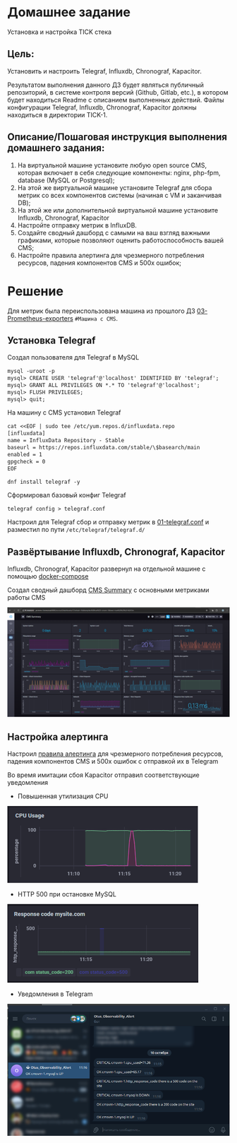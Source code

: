 # Домашнее задание
Установка и настройка TICK стека

## Цель:
Установить и настроить Telegraf, Influxdb, Chronograf, Kapacitor.

Результатом выполнения данного ДЗ будет являться публичный репозиторий, 
в системе контроля версий (Github, Gitlab, etc.), в котором будет находиться Readme с описанием выполненных действий. 
Файлы конфигурации Telegraf, Influxdb, Chronograf, Kapacitor должны находиться в директории TICK-1.


## Описание/Пошаговая инструкция выполнения домашнего задания:
1. На виртуальной машине установите любую open source CMS, которая включает в себя следующие компоненты: nginx, 
php-fpm, database (MySQL or Postgresql);
2. На этой же виртуальной машине установите Telegraf для сбора метрик со всех компонентов системы 
(начиная с VM и заканчивая DB);
3. На этой же или дополнительной виртуальной машине установите Influxdb, Chronograf, Kapacitor
4. Настройте отправку метрик в InfluxDB.
5. Создайте сводный дашборд с самыми на ваш взгляд важными графиками, которые позволяют оценить работоспособность 
вашей CMS;
6. Настройте правила алертинга для чрезмерного потребления ресурсов, падения компонентов CMS и 500х ошибок;

# Решение

Для метрик была переиспользована машина из прошлого ДЗ [03-Prometheus-exporters](../03-Prometheus-exporters/README.md)
`#Машина с CMS`.

## Установка Telegraf

Создал пользователя для Telegraf в MySQL

```shell
mysql -uroot -p
mysql> CREATE USER 'telegraf'@'localhost' IDENTIFIED BY 'telegraf';
mysql> GRANT ALL PRIVILEGES ON *.* TO 'telegraf'@'localhost';
mysql> FLUSH PRIVILEGES;
mysql> quit;
```

На машину с CMS установил Telegraf

```shell
cat <<EOF | sudo tee /etc/yum.repos.d/influxdata.repo
[influxdata]
name = InfluxData Repository - Stable
baseurl = https://repos.influxdata.com/stable/\$basearch/main
enabled = 1
gpgcheck = 0
EOF
```

```shell
dnf install telegraf -y
```

Сформировал базовый конфиг Telegraf

```shell
telegraf config > telegraf.conf
```

Настроил для Telegraf сбор и отправку метрик в [01-telegraf.conf](TICK-1/telegraf/telegraf.conf) и разместил по пути `/etc/telegraf/telegraf.d/`

## Развёртывание Influxdb, Chronograf, Kapacitor

Influxdb, Chronograf, Kapacitor развернул на отдельной машине с помощью [docker-compose](TICK-1/docker-compose.yml)

Создал сводный дашборд [CMS Summary](TICK-1/chronograf/CMS_Summary.json) с основными метриками работы CMS

![img.png](img/img.png)

## Настройка алертинга

Настроил [правила алертинга](TICK-1/kapacitor/tasks) для чрезмерного потребления ресурсов, падения компонентов
CMS и 500х ошибок с отправкой их в Telegram

Во время имитации сбоя Kapacitor отправил соответствующие уведомления

- Повышенная утилизация CPU

![img_1.png](img/img_1.png)

- HTTP 500 при остановке MySQL

![img_2.png](img/img_2.png)

- Уведомления в Telegram

![img_3.png](img/img_3.png)